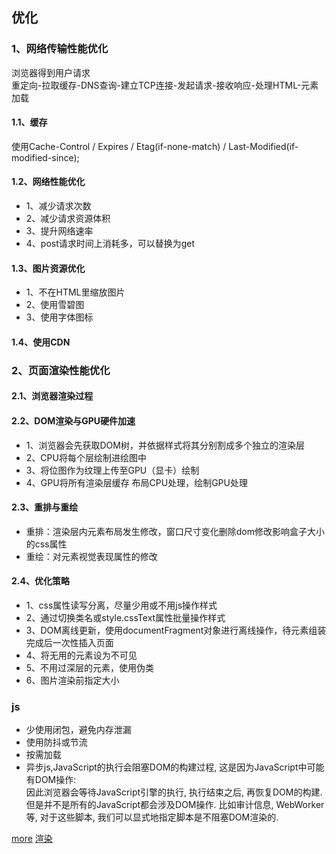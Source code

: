 ## 优化

### 1、网络传输性能优化
浏览器得到用户请求<br>
重定向-拉取缓存-DNS查询-建立TCP连接-发起请求-接收响应-处理HTML-元素加载

#### 1.1、缓存
使用Cache-Control / Expires / Etag(if-none-match) / Last-Modified(if-modified-since);
#### 1.2、网络性能优化
+ 1、减少请求次数
+ 2、减少请求资源体积
+ 3、提升网络速率
+ 4、post请求时间上消耗多，可以替换为get
#### 1.3、图片资源优化
+ 1、不在HTML里缩放图片
+ 2、使用雪碧图
+ 3、使用字体图标

#### 1.4、使用CDN

### 2、页面渲染性能优化

#### 2.1、浏览器渲染过程
#### 2.2、DOM渲染与GPU硬件加速
+ 1、浏览器会先获取DOM树，并依据样式将其分别割成多个独立的渲染层
+ 2、CPU将每个层绘制进绘图中
+ 3、将位图作为纹理上传至GPU（显卡）绘制
+ 4、GPU将所有渲染层缓存
布局CPU处理，绘制GPU处理
#### 2.3、重排与重绘
+ 重排：渲染层内元素布局发生修改，窗口尺寸变化删除dom修改影响盒子大小的css属性
+ 重绘：对元素视觉表现属性的修改
#### 2.4、优化策略
+ 1、css属性读写分离，尽量少用或不用js操作样式
+ 2、通过切换类名或style.cssText属性批量操作样式
+ 3、DOM离线更新，使用documentFragment对象进行离线操作，待元素组装完成后一次性插入页面
+ 4、将无用的元素设为不可见
+ 5、不用过深层的元素，使用伪类
+ 6、图片渲染前指定大小

### js

+ 少使用闭包，避免内存泄漏
+ 使用防抖或节流
+ 按需加载
+ 异步js,JavaScript的执行会阻塞DOM的构建过程, 这是因为JavaScript中可能有DOM操作:<br>
因此浏览器会等待JavaScript引擎的执行, 执行结束之后, 再恢复DOM的构建. 但是并不是所有的JavaScript都会涉及DOM操作. 比如审计信息, WebWorker等, 对于这些脚本, 我们可以显式地指定脚本是不阻塞DOM渲染的.

[more](https://blog.csdn.net/cy5849203/article/details/78254545)
[渲染](https://www.jianshu.com/p/52c8b72169be)